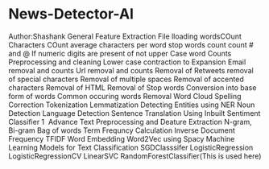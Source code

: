 # News-Detector-AI
Author:Shashank
General Feature Extraction
File lloading
wordsCOunt
Characters COunt
average characters per word
stop words count
count # and @
If numeric digits are present of not
upper Case word Counts
Preprocessing and cleaning
Lower case
contraction to Expansion
Email removal and counts
Url removal and counts
Removal of Retweets
removal of special characters
Removal of multiple spaces
Removal of accented characters
Removal of HTML
Removal of Stop words
Conversion into base form of words
Common occuring words Removal
Word Cloud
Spelling Correction
Tokenization
Lemmatization
Detecting Entities using NER
Noun Detection
Language Detection
Sentence Translation
Using Inbuilt Sentiment Classifier
1
​
Advance Text Preprocessing and Deature Extraction
N-gram, Bi-gram
Bag of words
Term Frequncy Calculation
Inverse Document Frequency
TFIDF
Word Embedding Word2Vec using Spacy
Machine Learning Models for Text Classification
SGDClasssifer
LogisticRegression
LogisticRegressionCV
LinearSVC
RandomForestClassifier(This is used here)
